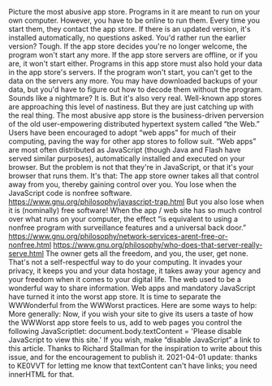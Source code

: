 Picture the most abusive app store. Programs in it are meant to run on your own computer. However, you have to be online to run them. Every time you start them, they contact the app store. If there is an updated version, it's installed automatically, no questions asked. You'd rather run the earlier version? Tough. If the app store decides you're no longer welcome, the program won't start any more. If the app store servers are offline, or if you are, it won't start either. Programs in this app store must also hold your data in the app store's servers. If the program won't start, you can't get to the data on the servers any more. You may have downloaded backups of your data, but you'd have to figure out how to decode them without the program. Sounds like a nightmare? It is. But it's also very real. Well-known app stores are approaching this level of nastiness. But they are just catching up with the real thing. The most abusive app store is the business-driven perversion of the old user-empowering distributed hypertext system called “the Web.” Users have been encouraged to adopt “web apps” for much of their computing, paving the way for other app stores to follow suit. “Web apps” are most often distributed as JavaScript (though Java and Flash have served similar purposes), automatically installed and executed on your browser. But the problem is not that they're in JavaScript, or that it's your browser that runs them. It's that: The app store owner takes all that control away from you, thereby gaining control over you. You lose when the JavaScript code is nonfree software. https://www.gnu.org/philosophy/javascript-trap.html But you also lose when it is (nominally) free software! When the app / web site has so much control over what runs on your computer, the effect “is equivalent to using a nonfree program with surveillance features and a universal back door.” https://www.gnu.org/philosophy/network-services-arent-free-or-nonfree.html https://www.gnu.org/philosophy/who-does-that-server-really-serve.html The owner gets all the freedom, and you, the user, get none. That's not a self-respectful way to do your computing. It invades your privacy, it keeps you and your data hostage, it takes away your agency and your freedom when it comes to your digital life. The web used to be a wonderful way to share information. Web apps and mandatory JavaScript have turned it into the worst app store. It is time to separate the WWWonderful from the WWWorst practices. Here are some ways to help: More generally: Now, if you wish your site to give its users a taste of how the WWWorst app store feels to us, add to web pages you control the following JavaScriptlet: document.body.textContent = 'Please disable JavaScript to view this site.' If you wish, make “disable JavaScript” a link to this article. Thanks to Richard Stallman for the inspiration to write about this issue, and for the encouragement to publish it. 2021-04-01 update: thanks to KE0VVT for letting me know that textContent can't have links; you need innerHTML for that.